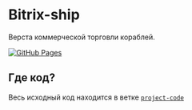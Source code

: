 # Bitrix-ship
Верста коммерческой торговли кораблей.

[![GitHub Pages](https://img.shields.io/badge/-GitHub%20Pages-blue?style=flat-square)](https://Artynskij.github.io/bitrix-ship/)

## Где код?

Весь исходный код находится в ветке [`project-code`](/tree/dev)
